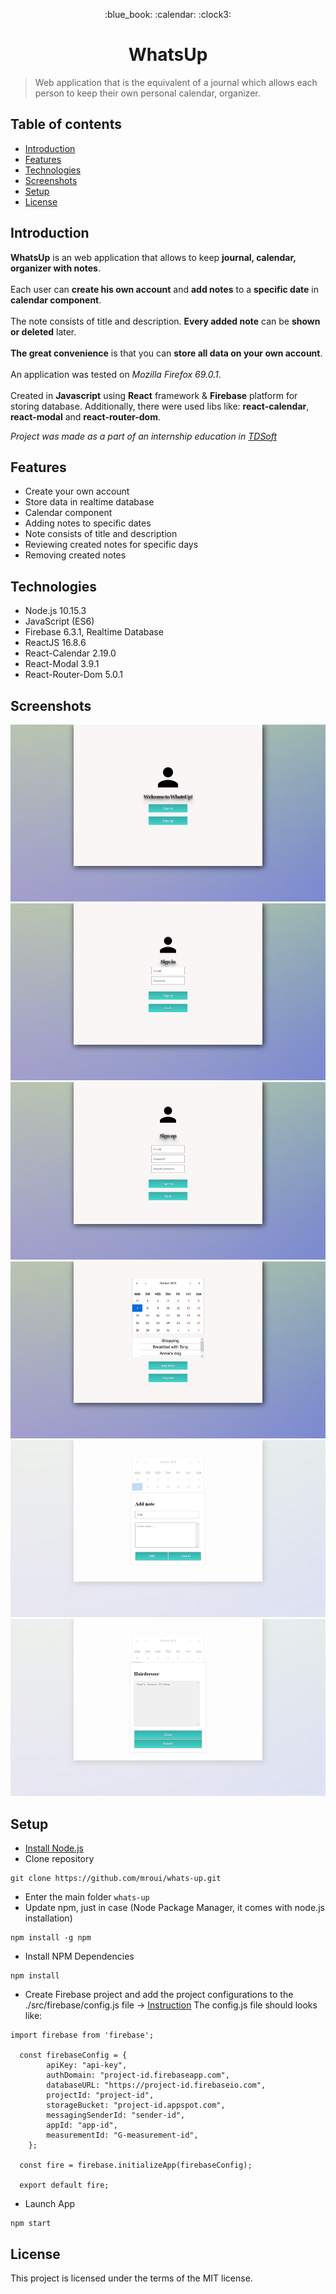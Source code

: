 <p align="center">
	:blue_book: :calendar: :clock3:
</p>
<h1 align="center">
	WhatsUp
</h1>

> Web application that is the equivalent of a journal which allows each person to keep their own personal calendar, organizer.

## Table of contents
* [Introduction](#introduction)
* [Features](#features)
* [Technologies](#technologies)
* [Screenshots](#screenshots)
* [Setup](#setup)
* [License](#license)

## Introduction
**WhatsUp** is an web application that allows to keep **journal, calendar, organizer with notes**.
</br></br>
Each user can **create his own account** and **add notes** to a **specific date** in **calendar component**.
</br></br>
The note consists of title and description. **Every added note** can be **shown or deleted** later.
</br></br>
**The great convenience** is that you can **store all data on your own account**.
</br></br>
An application was tested on *Mozilla Firefox 69.0.1*.
</br></br>
Created in **Javascript** using **React** framework & **Firebase** platform for storing database. Additionally, there were used libs like: **react-calendar**, **react-modal** and **react-router-dom**.

*Project was made as a part of an internship education in [TDSoft](https://tdsoft.pl)*

## Features
* Create your own account
* Store data in realtime database
* Calendar component
* Adding notes to specific dates
* Note consists of title and description
* Reviewing created notes for specific days
* Removing created notes

## Technologies
* Node.js 10.15.3
* JavaScript (ES6)
* Firebase 6.3.1, Realtime Database
* ReactJS 16.8.6
* React-Calendar 2.19.0
* React-Modal 3.9.1
* React-Router-Dom 5.0.1

## Screenshots
<p align="center">
	<img src="./src/assets/screenshots/whatsup-screenshot1.png" alt="Whatsup home page"/>
	<img src="./src/assets/screenshots/whatsup-screenshot2.png" alt="Whatsup login page"/>
	<img src="./src/assets/screenshots/whatsup-screenshot3.png" alt="Whatsup signup page"/>
	<img src="./src/assets/screenshots/whatsup-screenshot4.png" alt="Whatsup calendar page"/>
	<img src="./src/assets/screenshots/whatsup-screenshot5.png" alt="Whatsup add note page"/>
	<img src="./src/assets/screenshots/whatsup-screenshot6.png" alt="Whatsup note overview page"/>
</p>


## Setup
* [Install Node.js](https://nodejs.org/en/download/)
* Clone repository
```
git clone https://github.com/mroui/whats-up.git
```
* Enter the main folder `whats-up`
* Update npm, just in case (Node Package Manager, it comes with node.js installation)
```
npm install -g npm
```
* Install NPM Dependencies
```
npm install
```
* Create Firebase project and add the project configurations to the ./src/firebase/config.js file -> 
[Instruction](https://firebase.google.com/docs/web/setup)
The config.js file should looks like:
```
import firebase from 'firebase';

  const firebaseConfig = {
		apiKey: "api-key",
		authDomain: "project-id.firebaseapp.com",
		databaseURL: "https://project-id.firebaseio.com",
		projectId: "project-id",
		storageBucket: "project-id.appspot.com",
		messagingSenderId: "sender-id",
		appId: "app-id",
		measurementId: "G-measurement-id",
    };

  const fire = firebase.initializeApp(firebaseConfig);

  export default fire;
```
* Launch App
```
npm start
```

## License
This project is licensed under the terms of the MIT license.
